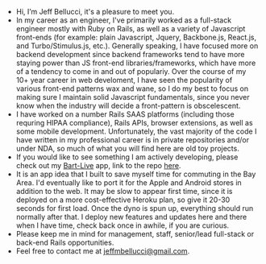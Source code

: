 - Hi, I’m Jeff Bellucci, it's a pleasure to meet you.
- In my career as an engineer, I've primarily worked as a full-stack engineer mostly with Ruby on Rails, as well as a variety of Javascript front-ends (for example: plain Javascript, Jquery, Backbone.js, React.js, and Turbo/Stimulus.js, etc.).  Generally speaking, I have focused more on backend development since backend frameworks tend to have more staying power than JS front-end libraries/frameworks, which have more of a tendency to come in and out of populariy.  Over the course of my 10+ year career in web develoment, I have seen the popularity of various front-end patterns wax and wane, so I do my best to focus on making sure I maintain solid Javascript fundamentals, since you never know when the industry will decide a front-pattern is obscelescent.
- I have worked on a number Rails SAAS platforms (including those requring HIPAA compliance), Rails APIs, browser extensions, as well as some mobile development. Unfortunately, the vast majority of the code I have written in my professional career is in private repositories and/or under NDA, so much of what you will find here are old toy projects.
- If you would like to see something I am actively developing, please check out my [Bart-Live](https://bart-live.herokuapp.com) app, link to the repo [here](https://github.com/DoubleKick-Creations/bart-live-2).  
- It is an app idea that I built to save myself time for commuting in the Bay Area. I'd eventually like to port it for the Apple and Android stores in addition to the web.  It may be slow to appear first time, since it is deployed on a more cost-effective Heroku plan, so give it 20-30 seconds for first load. Once the dyno is spun up, everything should run normally after that.  I deploy new features and updates here and there when I have time,  check back once in awhile, if you are curious. 
- Please keep me in mind for management, staff, senior/lead full-stack or back-end Rails opportunities.
- Feel free to contact me at jeffmbellucci@gmail.com.
<!---
jeffmbellucci/jeffmbellucci is a ✨ special ✨ repository because its `README.md` (this file) appears on your GitHub profile.
You can click the Preview link to take a look at your changes.
--->
